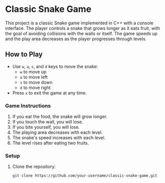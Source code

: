 # Classic Snake Game

This project is a classic Snake game implemented in C++ with a console interface. The player controls a snake that grows longer as it eats fruit, with the goal of avoiding collisions with the walls or itself. The game speeds up and the play area decreases as the player progresses through levels.

## How to Play

- Use `w`, `a`, `s`, and `d` keys to move the snake:
  - `w` to move up
  - `a` to move left
  - `s` to move down
  - `d` to move right
- Press `x` to exit the game at any time.

### Game Instructions

1. If you eat the food, the snake will grow longer.
2. If you touch the wall, you will lose.
3. If you bite yourself, you will lose.
4. The playing area decreases with each level.
5. The snake's speed increases with each level.
6. The level rises after eating two fruits.

### Setup

1. Clone the repository:
   ```sh
   git clone https://github.com/your-username/classic-snake-game.git
